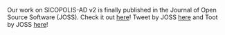 Our work on SICOPOLIS-AD v2 is finally published in the Journal of Open Source Software (JOSS). Check it out <a href="https://joss.theoj.org/papers/10.21105/joss.04679">here</a>! Tweet by JOSS <a href="https://twitter.com/JOSS_TheOJ/status/1633126658273341440">here</a> and Toot by JOSS <a href="https://fosstodon.org/@joss/109982692986698160">here</a>!
